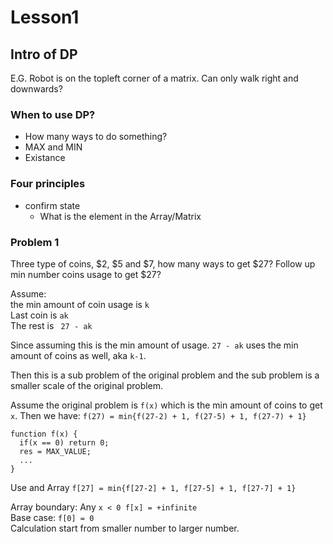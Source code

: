 # Lesson1
## Intro of DP
E.G. Robot is on the topleft corner of a matrix. Can only walk right and
downwards?
### When to use DP?
* How many ways to do something?  
* MAX and MIN  
* Existance  

### Four principles
* confirm state
  * What is the element in the Array/Matrix

### Problem 1
Three type of coins, $2, $5 and $7, how many ways to get $27? Follow up
min number coins usage to get $27?  

Assume:  
the min amount of coin usage is ```k```  
Last coin is ```ak```  
The rest is ``` 27 - ak```  

Since assuming this is the min amount of usage. ```27 - ak``` uses the
min amount of coins as well, aka ```k-1```.  

Then this is a sub problem of the original problem and the sub problem
is a smaller scale of the original problem.  

Assume the original problem is ```f(x)``` which is the min amount of coins to
get ```x```. Then we have: ```f(27) = min{f(27-2) + 1, f(27-5) + 1,
f(27-7) + 1}```  

```
function f(x) {
  if(x == 0) return 0;
  res = MAX_VALUE;
  ...
}
```

Use and Array ```f[27] = min{f[27-2] + 1, f[27-5] + 1,
f[27-7] + 1}```  

Array boundary: Any ```x < 0 f[x] = +infinite```  
Base case: ```f[0] = 0```  
Calculation start from smaller number to larger number.  



